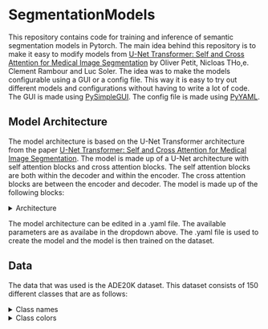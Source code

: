 # SegmentationModels
This repository contains code for training and inference of semantic segmentation models in Pytorch.
The main idea behind this repository is to make it easy to modify models from [U-Net Transformer: Self and Cross Attention for Medical Image Segmentation](https://arxiv.org/abs/2103.06104) by Oliver Petit, Nicloas THo,e. Clement Rambour and Luc Soler.
The idea was to make the models configurable using a GUI or a config file. This way it is easy to try out different models and configurations without having to write a lot of code. The GUI is made using [PySimpleGUI](https://pysimplegui.readthedocs.io/en/latest/). The config file is made using [PyYAML](https://pyyaml.org/wiki/PyYAMLDocumentation). 

## Model Architecture

The model architecture is based on the U-Net Transformer architecture from the paper [U-Net Transformer: Self and Cross Attention for Medical Image Segmentation](https://arxiv.org/abs/2103.06104). The model is made up of a U-Net architecture with self attention blocks and cross attention blocks. The self attention blocks are both within the decoder and within the encoder. The cross attention blocks are between the encoder and decoder. The model is made up of the following blocks:

<details><summary>Architecture</summary>

* U-Net Transformer
    * Encoder
        * Encoder Block - Modifiable depth of encoder, *steps* in .yaml file
            * Convolution Block - Modifiable depth per block, *encoder.depth*.
                * Convolution - Modifiable convolution per block, *encoder.out_channels*, *encoder.kernel_size*, *encoder.stride* and *encoder.padding*.
                * Batch Normalization 2D (Optional) - Use of batch normalization in convolution block, *encoder.norms*.
                * Activation (Optional) - Use of activation in convolution block, default [ReLU](https://pytorch.org/docs/stable/generated/torch.nn.ReLU.html), *encoder.acts*.
                * Dropout (Optional) - Use of dropout in convolution block, *encoder.dropout*.
                * Max Pooling 2D (Optional) - Use of max pooling in convolution block, *encoder.pool*.
            * Multi Head Self Attention (Optional per block) - Use of [visual self attention](https://arxiv.org/abs/2010.11929) at the end of encoder block, *attention*.
                * Patch Embedding - Embedding of patches to be used in self attention, *encoder.embed_dim* and *encoder.patch_size*.
                * Attention - Regular self attention, *encoder.attn_heads*, *encoder.embed_dim*.
                * Dropout - Dropout to be used in self attention, *encoder.attn_drop*.
    * Decoder - Same depth as encoder, *steps* in .yaml file
        * Decoder Block 
            * Context Connection Block (If Attention) - Used for dimensionality correction when using cross attention. Depth of skip connection, *decoder.conv1x1*.
                * Convolution - 1x1 convolution to be used in skip connection.
                * Batch Normalization 2D - Batch normalization to be used in skip connection, always used.
                * Activation - Use of activation same as rest of decoder block. Default [ReLU](https://pytorch.org/docs/stable/generated/torch.nn.ReLU.html), *decoder.activation*.
            * Skip Connection Block (If NOT Attention) - Use of skip regular U-Net connection when NOT using cross attention. 
                * Convolution - 1x1 convolution to be used in skip connection.
                * Batch Normalization 2D - Batch normalization to be used in skip connection, always used.
                * Activation - Use of activation same as rest of decoder block. Default [ReLU](https://pytorch.org/docs/stable/generated/torch.nn.ReLU.html), *decoder.activation*.
            * Conv1x1 Block - Modifiable depth per block, *decoder.conv1x1*.
                * Convolution - 1x1 convolution from input channels to context connection channels, *decoder.conv1x1*.
                * Batch Normalization 2D - Use of batch normalization in convolution block, always used.
                * Activation (Optional) - Use of activation in convolution block, default [ReLU](https://pytorch.org/docs/stable/generated/torch.nn.ReLU.html), *decoder.acts*.
                * Dropout (Optional) - Use of dropout in convolution block, *decoder.dropout*.
            * Concatenation of output from Conv1x1 Block and Context Connection Block.
            * Conv3x3 Block - Modifiable depth per block, *decoder.conv3x3*.
                * Convolution - 3x3 convolution from 2*(context connection channels) to output channels, *decoder.conv3x3*.
                * Batch Normalization 2D (Optional) - Use of batch normalization in convolution block, *decoder.norms*.
                * Activation (Optional) - Use of activation in convolution block, default [ReLU](https://pytorch.org/docs/stable/generated/torch.nn.ReLU.html), *decoder.acts*.
                * Dropout (Optional) - Use of dropout in convolution block, *decoder.dropout*.
            * Multi Head Cross Attention (Optional per block) - Use of [visual self attention](https://arxiv.org/abs/2010.11929) but between encoder and decoder, please read [U-Net Transformer: Self and Cross Attention for Medical Image Segmentation](https://arxiv.org/abs/2103.06104) for more information under section 2.2. 
                * Patch Embedding - Embedding of patches to be used in self attention, *decoder.embed_dim* and *decoder.patch_size*.
                * Attention - Regular self attention, *decoder.num_heads*, *decoder.embed_dim*.
                * Dropout - Dropout to be used in self attention, *decoder.attn_drop*.
        * Output Block
            * Conv3x3 Block - 3x3 Convolutional block with softmax activation.

</details>

The model architecture can be edited in a .yaml file. The available parameters are as availabe in the dropdown above. The .yaml file is used to create the model and the model is then trained on the dataset. 
## Data
The data that was used is the ADE20K dataset. This dataset consists of 150 different classes that are as follows:

<details><summary>Class names</summary>

| # |1           |2         |3        |4             |5               |6            |7            |8          |9             |10            |
|---|------------|----------|---------|--------------|----------------|-------------|-------------|-----------|--------------|-------------------|
|1  |wall        |building  |sky      |floor         |tree            |ceiling      |road         |bed        |windowpane    |grass              |
|2  |cabinet     |sidewalk  |person   |earth         |door            |table        |mountain     |plant      |curtain       |chair              |
|3  |car         |water     |painting |sofa          |shelf           |house        |sea          |mirror     |rug           |field              |
|4  |armchair    |seat      |fence    |desk          |rock            |wardrobe     |lamp         |bathtub    |railing       |cushion            |
|5  |base        |box       |column   |signboard     |chest of drawers|counter      |sand         |sink       |skyscraper    |fireplace          |
|6  |refrigerator|grandstand|path     |stairs        |runway          |case         |pool table   |pillow     |screen door   |stairway           |
|7  |river       |bridge    |bookcase |blind         |coffee table    |toilet       |flower       |book       |hill          |bench              |
|8  |countertop  |stove     |palm     |kitchen island|computer        |swivel chair |boat         |bar        |arcade machine|hovel              |
|9  |bus         |towel     |light    |truck         |tower           |chandelier   |awning       |streetlight|booth         |television receiver|
|10 |airplane    |dirt track|apparel  |pole          |land            |bannister    |escalator    |ottoman    |bottle        |buffet             |
|11 |poster      |stage     |van      |ship          |fountain        |conveyer belt|canopy       |washer     |plaything     |swimming pool      |
|12 |stool       |barrel    |basket   |waterfall     |tent            |bag          |minibike     |cradle     |oven          |ball               |
|13 |food        |step      |tank     |trade name    |microwave       |pot          |animal       |bicycle    |lake          |dishwasher         |
|14 |screen      |blanket   |sculpture|hood          |sconce          |vase         |traffic light|tray       |ashcan        |fan                |
|15 |pier        |crt screen|plate    |monitor       |bulletin board  |shower       |radiator     |glass      |clock         |flag               |
|16 |UNKNOWN     |          |         |              |                |             |             |           |              |                   |

</details>

<details><summary>Class colors</summary>



